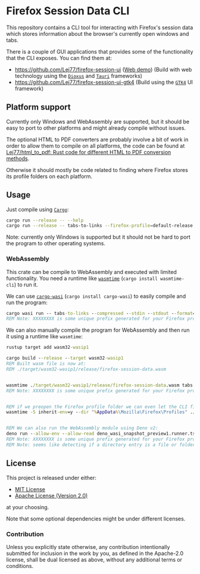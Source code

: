 # Firefox Session Data CLI

This repository contains a CLI tool for interacting with Firefox's session data which stores information about the browser's currently open windows and tabs.

There is a couple of GUI applications that provides some of the functionality that the CLI exposes. You can find them at:

- <https://github.com/Lej77/firefox-session-ui> ([Web demo](https://lej77.github.io/firefox-session-ui/)) (Build with web technology using the [`Dioxus`](https://crates.io/crates/dioxus) and [`Tauri`](https://crates.io/crates/tauri) frameworks)
- <https://github.com/Lej77/firefox-session-ui-gtk4> (Build using the [`GTK4`](https://crates.io/crates/gtk4) UI framework)

## Platform support

Currently only Windows and WebAssembly are supported, but it should be easy to port to other platforms and might already compile without issues.

The optional HTML to PDF converters are probably involve a bit of work in order to allow them to compile on all platforms, the code can be found at [Lej77/html_to_pdf: Rust code for different HTML to PDF conversion methods](https://github.com/Lej77/html_to_pdf).

Otherwise it should mostly be code related to finding where Firefox stores its profile folders on each platform.

## Usage

Just compile using [`Cargo`](https://www.rust-lang.org/tools/install):

```bash
cargo run --release -- --help
cargo run --release -- tabs-to-links --firefox-profile=default-release --output=./my-links
```

Note: currently only Windows is supported but it should not be hard to port the program to other operating systems.

### WebAssembly

This crate can be compile to WebAssembly and executed with limited functionality. You need a runtime like [`wasmtime`](https://crates.io/crates/wasmtime-cli) (`cargo install wasmtime-cli`) to run it.

We can use [`cargo-wasi`](https://crates.io/crates/cargo-wasi) (`cargo install cargo-wasi`) to easily compile and run the program:

```cmd
cargo wasi run -- tabs-to-links --compressed --stdin --stdout --format=text >.temp.txt <%AppData%/Mozilla/Firefox/Profiles/XXXXXXXX.default-release/sessionstore-backups/recovery.jsonlz4
REM Note: XXXXXXXX is some unique prefix generated for your Firefox profile.
```

We can also manually compile the program for WebAssembly and then run it using a runtime like `wasmtime`:

```cmd
rustup target add wasm32-wasip1

cargo build --release --target wasm32-wasip1
REM Built wasm file is now at:
REM ./target/wasm32-wasip1/release/firefox-session-data.wasm


wasmtime ./target/wasm32-wasip1/release/firefox-session-data.wasm tabs-to-links --compressed --stdin --stdout --format=text >.temp.txt <%AppData%/Mozilla/Firefox/Profiles/XXXXXXXX.default-release/sessionstore-backups/recovery.jsonlz4
REM Note: XXXXXXXX is some unique prefix generated for your Firefox profile.


REM if we preopen the Firefox profile folder we can even let the CLI find the input file's exact path:
wasmtime -S inherit-env=y --dir "%AppData%\Mozilla\Firefox\Profiles" ./target/wasm32-wasip1/release/firefox-session-data.wasm tabs-to-links --firefox-profile=default-release --stdout --format=text >.temp.txt


REM We can also run the WebAssembly module using Deno v2:
deno run --allow-env --allow-read deno_wasi_snapshot_preview1.runner.ts  ./target/wasm32-wasip1/release/firefox-session-data.wasm tabs-to-links --compressed --stdin --stdout --format=text >.temp.txt <%AppData%/Mozilla/Firefox/Profiles/XXXXXXXX.default-release/sessionstore-backups/recovery.jsonlz4
REM Note: XXXXXXXX is some unique prefix generated for your Firefox profile.
REM Note: seems like detecting if a directory entry is a file or folder is broken in deno_wasi_snapshot_preview1.ts so we can't let the CLI find paths
```

## License

This project is released under either:

- [MIT License](./LICENSE-MIT)
- [Apache License (Version 2.0)](./LICENSE-APACHE)

at your choosing.

Note that some optional dependencies might be under different licenses.

### Contribution

Unless you explicitly state otherwise, any contribution intentionally
submitted for inclusion in the work by you, as defined in the Apache-2.0
license, shall be dual licensed as above, without any additional terms or
conditions.
